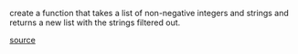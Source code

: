 create a function that takes a list of non-negative integers and strings and returns a new list with the strings filtered out.

[source](https://www.codewars.com/kata/53dbd5315a3c69eed20002dd/javascript)